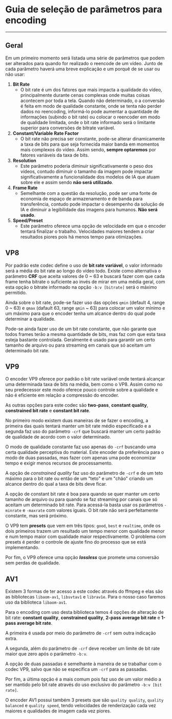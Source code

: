 # Guia de seleção de parâmetros para encoding

---
## Geral
Em um primeiro momento será listada uma série de parâmetros que podem ser alterados para quando for realizado o reencode de um vídeo. Junto de cada parâmetro haverá uma breve explicação e um porquê de se usar ou não usar:
1. **Bit Rate**
	- O bit rate é um dos fatores que mais impacta a qualidade do vídeo, principalmente durante cenas complexas onde muitas coisas acontecem por toda a tela. Quando não determinado, o a conversão é feita em modo de qualidade constante, onde se tenta não perder dados no reencoding, informá-lo pode aumentar a quantidade de informações (subindo o bit rate) ou colocar o reencoder em modo de qualidade limitada, onde o bit rate informado será o limitante superior para conversões de bitrate variável.
2. **Constant/Variable Rate Factor**
	- O bit rate não precisa ser constante, pode-se alterar dinamicamente a taxa de bits para que seja fornecida maior banda em momentos mais complexos do vídeo. Assim sendo, **sempre optaremos** por fatores variáveis da taxa de bits.
3. **Resolution**
	- Este parâmetro poderia diminuir significativamente o peso dos vídeos, contudo diminuir o tamanho da imagem pode impactar significativamente a funcionalidade dos modelos de IA que atuam sobre ele e assim sendo **não será utilizado**.
4. **Frame Rate**
	- Semelhante com a questão da resolução, pode ser uma fonte de economia de espaço de armazenamento e de banda para transferência, contudo pode impactar o desempenho da solução de IA e diminuir a legibilidade das imagens para humanos. **Não será usado**.
5. **Speed/Preset**
	- Este parâmetro oferece uma opção de velocidade em que o encoder tentará finalizar o trabalho. Velocidades maiores tendem a criar resultados piores pois há menos tempo para otimizações.

## VP8
Por padrão este codec define o uso de **bit rate variável**, o valor informado será a média do bit rate ao longo do vídeo todo. Existe como alternativa o parâmetro **CRF** que aceita valores de 0 ~ 63 e buscará fazer com que cada frame tenha bitrate o suficiente ao invés de mirar em uma média geral, com esta opção o bitrate informado na opção `-b:v [bitrate]` será o máximo permitido.

Ainda sobre o bit rate, pode-se fazer uso das opções `qmin` (default 4, range 0 ~ 63) e `qmax` (dafault 63, range `qmin` ~ 63) para colocar um valor mínimo e um máximo para que o encoder tenha um alcance dentro do qual pode determinar a qualidade.

Pode-se ainda fazer uso de um bit rate constante, que não garante que todos frames terão a mesma quantidade de bits, mas faz com que esta taxa esteja bastante controlada. Geralmente é usado para garantir um certo tamanho de arquivo ou para streaming em canais que só aceitam um determinado bit rate.

## VP9 
O encoder VP9 oferece por padrão o bit rate variável onde tentará alcançar uma determinada taxa de bits na média, bem como o VP8. Assim como no seu predecessor este modo oferece pouco controle sobre a qualidade e não é eficiente em relação a compressão do encoder.

As outras opções para este codec são **two-pass**, **constant quality**, **constrained bit rate** e **constant bit rate**.

No primeiro modo existem duas maneiras de se fazer o encoding, a primeira das quais tentará manter um bit rate médio especificado e a segunda faz uso do parâmetro `-crf` que buscará manter um certo padrão de qualidade de acordo com o valor determinado.

O modo de qualidade constante faz uso apenas do `-crf` buscando uma certa qualidade perceptiva do material. Este encoder da preferência para o modo de duas passadas, mas fazer com apenas uma pode economizar tempo e exigir menos recursos de processamento.

A opção de *constrained quality* faz uso do parâmetro de `-crf` e de um teto máximo para o bit rate ou então de um "teto" e um "chão" criando um alcance dentro do qual a taxa de bits deve ficar.

A opção de constant bit rate é boa para quando se quer manter um certo tamanho de arquivo ou para quando se faz streaming por canais que só aceitam um determinado bit rate. Para acessá-la basta usar os parâmetros `-minrate` e `-maxrate` com valores iguais. O bit rate não será perfeitamente constante, mas será próximo.

O VP9 tem **presets** que vem em três tipos: `good`, `best` e `realtime`, onde os dois primeiros trazem um resultado um tempo menor com qualidade menor e num tempo maior com qualidade maior respectivamente. O problema com presets é perder o controle de ajuste fino do processo que se está implementando.

Por fim, o VP9 oferece uma opção ***lossless*** que promete uma conversão sem perdas de qualidade.

## AV1
Existem 3 formas de ter acesso a este codec através do ffmpeg e elas são as bibliotecas `libaom-av1`, `libsvtav1` e `librav1e`. Para o nosso caso faremos uso da biblioteca `libaom-av1`.

Para o encoding com uso desta biblioteca temos 4 opções de alteração de bit rate: **constant quality**, **constrained quality**, **2-pass average bit rate** e **1-pass average bit rate**.

A primeira é usada por meio do parâmetro de `-crf` sem outra indicação extra.

A segunda, além do parâmetro de `-crf` deve receber um limite de bit rate maior que zero após o parâmetro `-b:v`.

A opção de duas passadas é semelhante à  maneira de se trabalhar com o codec VP9, salvo que não se especifica um `-crf` para as passadas.

Por fim, a última opção é a mais comum pois faz uso de um valor médio a ser mantido pelo bit rate através do uso exclusivo do parâmetro `-b:v [bit rate]`.

O encoder AV1 possui também 3 presets que são `quality quality`, `quality balanced` e `quality speed`, tendo velocidades de renderização cada vez maiores e qualidades de imagem cada vez piores.


